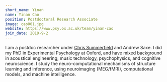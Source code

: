 ```yaml
---
short_name: Yinan
name: Yinan Cao
position: Postdoctoral Research Associate
image: cao001.jpg
website: https://www.psy.ox.ac.uk/team/yinan-cao
join_date: 2019-9-2
---
```


I am a postdoc researcher under [Chris Summerfield](https://www.psy.ox.ac.uk/team/christopher-summerfield) and Andrew Saxe. I did my PhD in Experimental Psychology at Oxford, and have mixed background in acoustical engineering, music technology, psychophysics, and cognitive neuroscience. I study the neuro-computational mechanisms of structure learning and inference, using neuroimaging (MEG/fMRI), computational models, and machine intelligence.